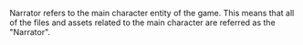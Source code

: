 Narrator refers to the main character entity of the game. This means that all of the files and assets related to the main character are referred as the "Narrator".
